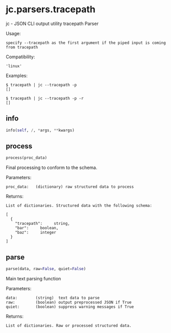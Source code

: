# jc.parsers.tracepath
jc - JSON CLI output utility tracepath Parser

Usage:

    specify --tracepath as the first argument if the piped input is coming from tracepath

Compatibility:

    'linux'

Examples:

    $ tracepath | jc --tracepath -p
    []

    $ tracepath | jc --tracepath -p -r
    []

## info
```python
info(self, /, *args, **kwargs)
```

## process
```python
process(proc_data)
```

Final processing to conform to the schema.

Parameters:

    proc_data:   (dictionary) raw structured data to process

Returns:

    List of dictionaries. Structured data with the following schema:

    [
      {
        "tracepath":     string,
        "bar":     boolean,
        "baz":     integer
      }
    ]

## parse
```python
parse(data, raw=False, quiet=False)
```

Main text parsing function

Parameters:

    data:        (string)  text data to parse
    raw:         (boolean) output preprocessed JSON if True
    quiet:       (boolean) suppress warning messages if True

Returns:

    List of dictionaries. Raw or processed structured data.

